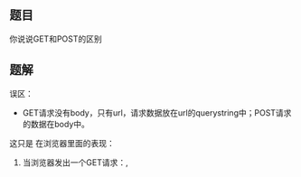 ## 题目
你说说GET和POST的区别

## 题解

误区：
- GET请求没有body，只有url，请求数据放在url的querystring中；POST请求的数据在body中。

这只是 在浏览器里面的表现：
  1. 当浏览器发出一个GET请求：<a />, <script/>, <link/> 用户地址栏输入，所携带的参数 确实只能在 url 中，
  2. 当浏览器发出一个GET请求：通过 form 标签，请求的数据在body中

- POST 更安全
http 都是明文传输，都不安全。只能 上 https

如果脱离浏览器的束缚，在一个更加自由的环境里面。

GET，POST 只是一个 semantic 「语义」，
比如GET的语义就是「获取资源」，POST的语义是「处理资源」，那么在具体实现这两个方法时，就必须考虑其语义，做出符合其语义的行为。
GET因为是读取，就可以对GET请求的数据做缓存，POST 每次返回浏览器都会提示“确认重新提交表单？”

![image](https://user-images.githubusercontent.com/19408342/89257089-140bb880-d658-11ea-8bf3-fa15998e96f3.png)

从协议本身看，并没有什么限制说GET一定不能没有body，POST就一定不能把参放到URL的querystring上。
因此其实可以更加自由的去利用格式。可用了带body的GET；也可以自己开发接口让POST一半的参数放在url的querystring里，另外一半放body里；你甚至还可以让所有的参数都放Header里——可以做各种各样的定制，只要请求的客户端和服务器端能够约定好。


## 参考

- [rfc7231](https://tools.ietf.org/html/rfc7231#section-4.1)
- [大宽宽zhihu](https://www.zhihu.com/question/28586791)

## 出处
用户：牛客2376269号
链接：https://www.nowcoder.com/discuss/410320
来源：牛客网